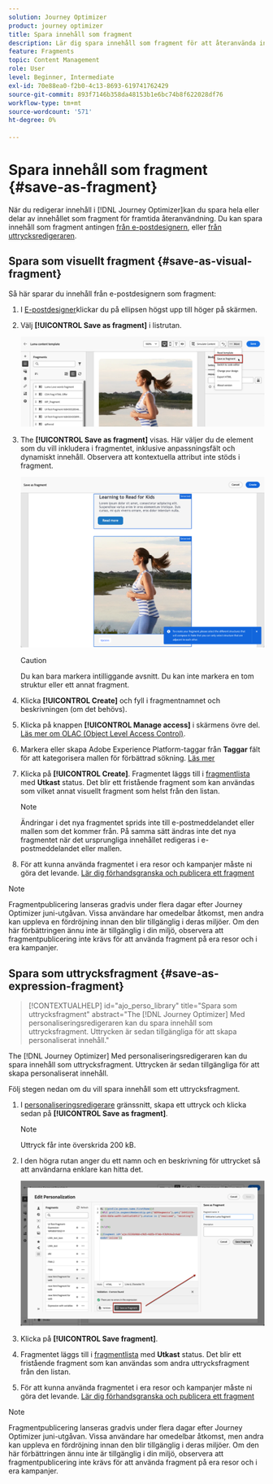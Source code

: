 ```yaml
---
solution: Journey Optimizer
product: journey optimizer
title: Spara innehåll som fragment
description: Lär dig spara innehåll som fragment för att återanvända innehåll i Journey Optimizer kampanjer och resor
feature: Fragments
topic: Content Management
role: User
level: Beginner, Intermediate
exl-id: 70e88ea0-f2b0-4c13-8693-619741762429
source-git-commit: 893f7146b358da48153b1e6bc74b8f622028df76
workflow-type: tm+mt
source-wordcount: '571'
ht-degree: 0%

---
```


# Spara innehåll som fragment {#save-as-fragment}

När du redigerar innehåll i [!DNL Journey Optimizer]kan du spara hela eller delar av innehållet som fragment för framtida återanvändning. Du kan spara innehåll som fragment antingen [från e-postdesignern](#save-as-visual-fragment), eller [från uttrycksredigeraren](#save-as-expression-fragment).

## Spara som visuellt fragment {#save-as-visual-fragment}

Så här sparar du innehåll från e-postdesignern som fragment:

1. I [E-postdesigner](../email/get-started-email-design.md)klickar du på ellipsen högst upp till höger på skärmen.

1. Välj **[!UICONTROL Save as fragment]** i listrutan.

   ![](assets/fragment-save-as.png)

1. The **[!UICONTROL Save as fragment]** visas. Här väljer du de element som du vill inkludera i fragmentet, inklusive anpassningsfält och dynamiskt innehåll. Observera att kontextuella attribut inte stöds i fragment.

   ![](assets/fragment-save-as-screen.png)

   >[!CAUTION]
   >
   >Du kan bara markera intilliggande avsnitt. Du kan inte markera en tom struktur eller ett annat fragment.

1. Klicka **[!UICONTROL Create]** och fyll i fragmentnamnet och beskrivningen (om det behövs).

1. Klicka på knappen **[!UICONTROL Manage access]** i skärmens övre del. [Läs mer om OLAC (Object Level Access Control)](../administration/object-based-access.md).

1. Markera eller skapa Adobe Experience Platform-taggar från **Taggar** fält för att kategorisera mallen för förbättrad sökning. [Läs mer](../start/search-filter-categorize.md#tags)

1. Klicka på **[!UICONTROL Create]**. Fragmentet läggs till i [fragmentlista](#access-manage-fragments) med **Utkast** status. Det blir ett fristående fragment som kan användas som vilket annat visuellt fragment som helst från den listan.

   >[!NOTE]
   >
   >Ändringar i det nya fragmentet sprids inte till e-postmeddelandet eller mallen som det kommer från. På samma sätt ändras inte det nya fragmentet när det ursprungliga innehållet redigeras i e-postmeddelandet eller mallen.

1. För att kunna använda fragmentet i era resor och kampanjer måste ni göra det levande. [Lär dig förhandsgranska och publicera ett fragment](../content-management/create-fragments.md#publish)

>[!NOTE]
>
>Fragmentpublicering lanseras gradvis under flera dagar efter Journey Optimizer juni-utgåvan. Vissa användare har omedelbar åtkomst, men andra kan uppleva en fördröjning innan den blir tillgänglig i deras miljöer. Om den här förbättringen ännu inte är tillgänglig i din miljö, observera att fragmentpublicering inte krävs för att använda fragment på era resor och i era kampanjer.

## Spara som uttrycksfragment {#save-as-expression-fragment}

>[!CONTEXTUALHELP]
>id="ajo_perso_library"
>title="Spara som uttrycksfragment"
>abstract="The [!DNL Journey Optimizer] Med personaliseringsredigeraren kan du spara innehåll som uttrycksfragment. Uttrycken är sedan tillgängliga för att skapa personaliserat innehåll."

The [!DNL Journey Optimizer] Med personaliseringsredigeraren kan du spara innehåll som uttrycksfragment. Uttrycken är sedan tillgängliga för att skapa personaliserat innehåll.

Följ stegen nedan om du vill spara innehåll som ett uttrycksfragment.

1. I [personaliseringsredigerare](../personalization/personalization-build-expressions.md) gränssnitt, skapa ett uttryck och klicka sedan på **[!UICONTROL Save as fragment]**.

   >[!NOTE]
   >
   >Uttryck får inte överskrida 200 kB.

1. I den högra rutan anger du ett namn och en beskrivning för uttrycket så att användarna enklare kan hitta det.

   ![](assets/expression-fragment-save-as.png)

1. Klicka på **[!UICONTROL Save fragment]**.

   <!--An expression fragment cannot be nested inside another fragment.-->

1. Fragmentet läggs till i [fragmentlista](#access-manage-fragments) med **Utkast** status. Det blir ett fristående fragment som kan användas som andra uttrycksfragment från den listan.

1. För att kunna använda fragmentet i era resor och kampanjer måste ni göra det levande. [Lär dig förhandsgranska och publicera ett fragment](../content-management/create-fragments.md#publish)

>[!NOTE]
>
>Fragmentpublicering lanseras gradvis under flera dagar efter Journey Optimizer juni-utgåvan. Vissa användare har omedelbar åtkomst, men andra kan uppleva en fördröjning innan den blir tillgänglig i deras miljöer. Om den här förbättringen ännu inte är tillgänglig i din miljö, observera att fragmentpublicering inte krävs för att använda fragment på era resor och i era kampanjer.
